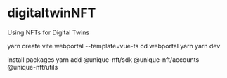 # digitaltwinNFT
Using NFTs for Digital Twins

yarn create vite webportal --template=vue-ts
cd webportal
yarn
yarn dev

install packages
yarn add @unique-nft/sdk @unique-nft/accounts @unique-nft/utils